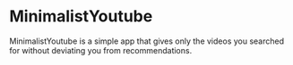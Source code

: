 # MinimalistYoutube
MinimalistYoutube is a simple app that gives only the videos you searched for without deviating you from recommendations.  
